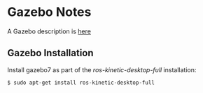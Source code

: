 # Gazebo Notes

A Gazebo description is [here](http://www.ros.org/news/2017/05/steffi-paepcke-and-louise-poubel-osrf-whats-new-in-gazebo-upgrading-your-simulation-user-experience.html)

## Gazebo Installation

Install gazebo7 as part of the *ros-kinetic-desktop-full* installation:
```bash
$ sudo apt-get install ros-kinetic-desktop-full
```
